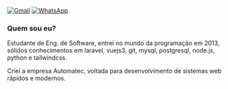 
<a href="mailto:allysson.jhonnatha@gmail.com">![Gmail](https://img.shields.io/badge/Gmail-D14836?style=for-the-badge&logo=gmail&logoColor=white)</a>
<a target="_blank" href="https://whatsa.me/559388078435/?t=Ol%C3%A1,%20vi%20seu%20perfil%20no%20github.">![WhatsApp](https://img.shields.io/badge/WhatsApp-25D366?style=for-the-badge&logo=whatsapp&logoColor=white)</a>

### Quem sou eu?

Estudante de Eng. de Software, entrei no mundo da programação em 2013, sólidos conhecimentos em laravel, vuejs3, git, mysql, postgresql, node.js, python e tailwindcss.

Criei a empresa Automatec, voltada para desenvolvimento de sistemas web rápidos e modernos.
